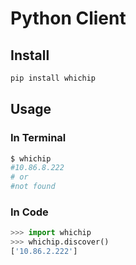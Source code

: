 # Python Client

## Install

```bash
pip install whichip 
```

## Usage

### In Terminal

```bash
$ whichip
#10.86.8.222
# or
#not found
```

### In Code

```python
>>> import whichip
>>> whichip.discover()
['10.86.2.222']
```
